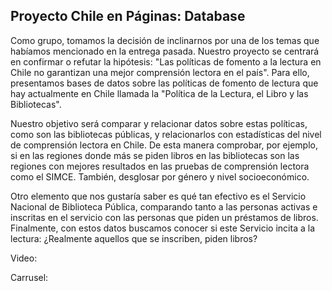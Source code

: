 ## Proyecto Chile en Páginas: Database
Como grupo, tomamos la decisión de inclinarnos por una de los temas que habíamos mencionado en la entrega pasada. Nuestro proyecto se centrará en confirmar o refutar la hipótesis: "Las políticas de fomento a la lectura en Chile no garantizan una mejor comprensión lectora en el país". Para ello, presentamos bases de datos sobre las políticas de fomento de lectura que hay actualmente en Chile llamada la "Política de la Lectura, el Libro y las Bibliotecas". 

Nuestro objetivo será comparar y relacionar datos sobre estas políticas, como son las bibliotecas públicas, y relacionarlos con estadísticas del nivel de comprensión lectora en Chile. De esta manera comprobar, por ejemplo, si en las regiones donde más se piden libros en las bibliotecas son las regiones con mejores resultados en las pruebas de comprensión lectora como el SIMCE. También, desglosar por género y nivel socioeconómico. 

Otro elemento que nos gustaría saber es qué tan efectivo es el Servicio Nacional de Biblioteca Pública, comparando tanto a las personas activas e inscritas en el servicio con las personas que piden un préstamos de libros. Finalmente, con estos datos buscamos conocer si este Servicio incita a la lectura: ¿Realmente aquellos que se inscriben, piden libros?

Video:

Carrusel: 

